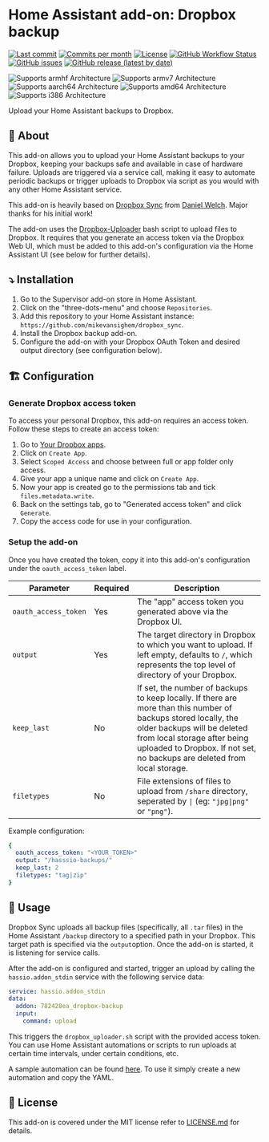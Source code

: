 # Home Assistant add-on: Dropbox backup

[![Last commit](https://img.shields.io/github/last-commit/mikevansighem/dropbox-backup?style=flat-square)](https://github.com/mikevansighem/dropbox-backup/commits/main)
[![Commits per month](https://img.shields.io/github/commit-activity/m/mikevansighem/dropbox-backup?style=flat-square)](https://github.com/mikevansighem/dropbox-backup/commits/main)
[![License](https://img.shields.io/badge/license-MIT-green?style=flat-square)](https://github.com/mikevansighem/dropbox-backup/blob/main/LICENSE.md)
[![GitHub Workflow Status](https://img.shields.io/github/workflow/status/mikevansighem/dropbox-backup/CI?style=flat-square)](https://github.com/mikevansighem/dropbox-backup/actions)
[![GitHub issues](https://img.shields.io/github/issues-raw/mikevansighem/dropbox-backup?style=flat-square)](https://github.com/mikevansighem/dropbox-backup/issues)
[![GitHub release (latest by date)](https://img.shields.io/github/v/release/mikevansighem/dropbox-backup?style=flat-square)](https://github.com/mikevansighem/dropbox-backup/releases)

![Supports armhf Architecture](https://img.shields.io/badge/armhf-yes-green?style=flat-square)
![Supports armv7 Architecture](https://img.shields.io/badge/armv7-yes-green?style=flat-square)
![Supports aarch64 Architecture](https://img.shields.io/badge/aarch64-yes-green?style=flat-square)
![Supports amd64 Architecture](https://img.shields.io/badge/amd64-yes-green?style=flat-square)
![Supports i386 Architecture](https://img.shields.io/badge/i386-yes-green?style=flat-square)

Upload your Home Assistant backups to Dropbox.

## :page_facing_up: About

This add-on allows you to upload your Home Assistant backups to your Dropbox,
keeping your backups safe and available in case of hardware failure. Uploads
are triggered via a service call, making it easy to automate periodic backups
or trigger uploads to Dropbox via script as you would with any other Home
Assistant service.

This add-on is heavily based on [Dropbox Sync](https://github.com/danielwelch/hassio-dropbox-sync)
from [Daniel Welch](https://github.com/danielwelch). Major thanks for his
initial work!

The add-on uses the [Dropbox-Uploader](https://github.com/andreafabrizi/Dropbox-Uploader)
bash script to upload files to Dropbox. It requires that you generate an access
token via the Dropbox Web UI, which must be added to this add-on's
configuration via the Home Assistant UI (see below for further details).

## ⤵️ Installation

1. Go to the Supervisor add-on store in Home Assistant.
1. Click on the "three-dots-menu" and choose `Repositories`.
1. Add this repository to your Home Assistant instance: `https://github.com/mikevansighem/dropbox_sync`.
1. Install the Dropbox backup add-on.
1. Configure the add-on with your Dropbox OAuth Token and desired output directory (see configuration below).

## 🏗 Configuration

### Generate Dropbox access token

To access your personal Dropbox, this add-on requires an access token.
Follow these steps to create an access token:

1. Go to [Your Dropbox apps](https://www.dropbox.com/developers/apps).
1. Click on `Create App`.
1. Select `Scoped Access` and choose between full or app folder only access.
1. Give your app a unique name and click on `Create App`.
1. Now your app is created go to the permissions tab and tick `files.metadata.write`.
1. Back on the settings tab, go to "Generated access token" and click `Generate`.
1. Copy the access code for use in your configuration.

### Setup the add-on

Once you have created the token, copy it into this add-on's configuration under
the `oauth_access_token` label.

<!-- markdownlint-disable MD033 -->

|Parameter|Required|Description|
|---------|--------|-----------|
|`oauth_access_token`|Yes|The "app" access token you generated above via the Dropbox UI.|
|`output`|Yes|The target directory in Dropbox to which you want to upload. If left empty, defaults to `/`, which represents the top level of directory of your Dropbox.|
|`keep_last`|No|If set, the number of backups to keep locally. If there are more than this number of backups stored locally, the older backups will be deleted from local storage after being uploaded to Dropbox. If not set, no backups are deleted from local storage.|
|`filetypes`|No|File extensions of files to upload from `/share` directory, seperated by <code>&#124;</code> (eg: <code>"jpg&#124;png"</code> or `"png"`).|

<!-- markdownlint-enable MD033 -->

Example configuration:

```yaml
{
  oauth_access_token: "<YOUR_TOKEN>"
  output: "/hasssio-backups/"
  keep_last: 2
  filetypes: "tag|zip"
}
```

## 🚀 Usage

Dropbox Sync uploads all backup files (specifically, all `.tar` files) in the
Home Assistant `/backup` directory to a specified path in your Dropbox. This
target path is specified via the `output`option. Once the add-on is started, it
is listening for service calls.

After the add-on is configured and started, trigger an upload by calling the
`hassio.addon_stdin` service with the following service data:

```yaml
service: hassio.addon_stdin
data:
  addon: 782428ea_dropbox-backup
  input:
    command: upload

```

This triggers the `dropbox_uploader.sh` script with the provided access token.
You can use Home Assistant automations or scripts to run uploads at certain
time intervals, under certain conditions, etc.

A sample automation can be found [here](DOCS/sample_automation.md). To use it
simply create a new automation and copy the YAML.

## 📝 License

This add-on is covered under the MIT license refer to [LICENSE.md](LICENSE.md)
for details.
